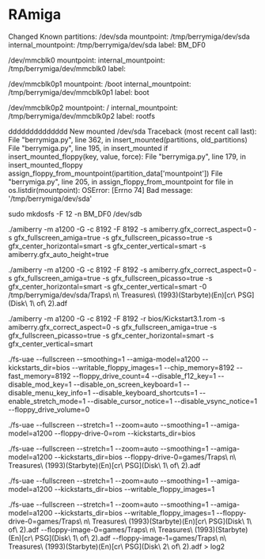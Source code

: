 # RAmiga


Changed
Known partitions:
/dev/sda
  mountpoint: /tmp/berrymiga/dev/sda
  internal_mountpoint: /tmp/berrymiga/dev/sda
  label: BM_DF0

/dev/mmcblk0
  mountpoint: 
  internal_mountpoint: /tmp/berrymiga/dev/mmcblk0
  label: 

/dev/mmcblk0p1
  mountpoint: /boot
  internal_mountpoint: /tmp/berrymiga/dev/mmcblk0p1
  label: boot

/dev/mmcblk0p2
  mountpoint: /
  internal_mountpoint: /tmp/berrymiga/dev/mmcblk0p2
  label: rootfs

dddddddddddddd
New mounted /dev/sda
Traceback (most recent call last):
  File "berrymiga.py", line 362, in <module>
    insert_mounted(partitions, old_partitions)
  File "berrymiga.py", line 195, in insert_mounted
    if insert_mounted_floppy(key, value, force):
  File "berrymiga.py", line 179, in insert_mounted_floppy
    assign_floppy_from_mountpoint(ipartition_data['mountpoint'])
  File "berrymiga.py", line 205, in assign_floppy_from_mountpoint
    for file in os.listdir(mountpoint):
OSError: [Errno 74] Bad message: '/tmp/berrymiga/dev/sda'




sudo mkdosfs -F 12 -n BM_DF0 /dev/sdb



./amiberry -m a1200 -G -c 8192 -F 8192 -s amiberry.gfx_correct_aspect=0 -s gfx_fullscreen_amiga=true -s gfx_fullscreen_picasso=true -s gfx_center_horizontal=smart -s gfx_center_vertical=smart -s amiberry.gfx_auto_height=true


./amiberry -m a1200 -G -c 8192 -F 8192 -s amiberry.gfx_correct_aspect=0 -s gfx_fullscreen_amiga=true -s gfx_fullscreen_picasso=true -s gfx_center_horizontal=smart -s gfx_center_vertical=smart -0 /tmp/berrymiga/dev/sda/Traps\ n\ Treasures\ \(1993\)\(Starbyte\)\(En\)\[cr\ PSG\]\(Disk\ 1\ of\ 2\).adf

./amiberry -m a1200 -G -c 8192 -F 8192 -r bios/Kickstart3.1.rom -s amiberry.gfx_correct_aspect=0 -s gfx_fullscreen_amiga=true -s gfx_fullscreen_picasso=true -s gfx_center_horizontal=smart -s gfx_center_vertical=smart

./fs-uae --fullscreen --smoothing=1 --amiga-model=a1200 --kickstarts_dir=bios --writable_floppy_images=1 --chip_memory=8192 --fast_memory=8192 --floppy_drive_count=4 --disable_f12_key=1 --disable_mod_key=1 --disable_on_screen_keyboard=1 --disable_menu_key_info=1 --disable_keyboard_shortcuts=1 --enable_stretch_mode=1 --disable_cursor_notice=1 --disable_vsync_notice=1 --floppy_drive_volume=0


./fs-uae --fullscreen --stretch=1 --zoom=auto --smoothing=1 --amiga-model=a1200 --floppy-drive-0=rom --kickstarts_dir=bios

./fs-uae --fullscreen --stretch=1 --zoom=auto --smoothing=1 --amiga-model=a1200 --kickstarts_dir=bios --floppy-drive-0=games/Traps\ n\ Treasures\ \(1993\)\(Starbyte\)\(En\)\[cr\ PSG\]\(Disk\ 1\ of\ 2\).adf

./fs-uae --fullscreen --stretch=1 --zoom=auto --smoothing=1 --amiga-model=a1200 --kickstarts_dir=bios --writable_floppy_images=1

./fs-uae --fullscreen --stretch=1 --zoom=auto --smoothing=1 --amiga-model=a1200 --kickstarts_dir=bios --writable_floppy_images=1 --floppy-drive-0=games/Traps\ n\ Treasures\ \(1993\)\(Starbyte\)\(En\)\[cr\ PSG\]\(Disk\ 1\ of\ 2\).adf --floppy-image-0=games/Traps\ n\ Treasures\ \(1993\)\(Starbyte\)\(En\)\[cr\ PSG\]\(Disk\ 1\ of\ 2\).adf --floppy-image-1=games/Traps\ n\ Treasures\ \(1993\)\(Starbyte\)\(En\)\[cr\ PSG\]\(Disk\ 2\ of\ 2\).adf > log2
